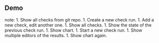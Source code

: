 ##  Demo

note:
    1. Show all checks from git repo.
    1. Create a new check run.
    1. Add a new check, edit another one.
    1. Show all checks.
    1. Show the state of the previous check run.
    1. Show chart.
    1. Start a new check run.
    1. Show multiple editors of the results.
    1. Show chart again.
